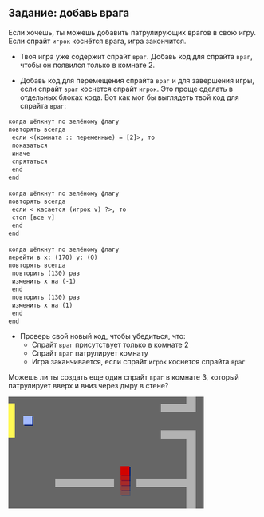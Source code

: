 ## Задание: добавь врага

Если хочешь, ты можешь добавить патрулирующих врагов в свою игру. Если спрайт `игрок` коснётся врага, игра закончится.

+ Твоя игра уже содержит спрайт `враг`. Добавь код для спрайта `враг`, чтобы он появился только в комнате 2.

+ Добавь код для перемещения спрайта `враг` и для завершения игры, если спрайт `враг` коснется спрайт `игрок`. Это проще сделать в отдельных блоках кода. Вот как мог бы выглядеть твой код для спрайта `враг`:

```blocks3
когда щёлкнут по зелёному флагу
повторять всегда 
 если <(комната :: переменные) = [2]>, то 
 показаться
 иначе 
 спрятаться
 end
end

когда щёлкнут по зелёному флагу
повторять всегда 
 если < касается (игрок v) ?>, то 
 стоп [все v]
 end
end

когда щёлкнут по зелёному флагу
перейти в x: (170) y: (0)
повторять всегда 
 повторить (130) раз 
 изменить x на (-1)
 end
 повторить (130) раз 
 изменить x на (1)
 end
end
```

+ Проверь свой новый код, чтобы убедиться, что: 
    + Спрайт `враг` присутствует только в комнате 2
    + Спрайт `враг` патрулирует комнату
    + Игра заканчивается, если спрайт `игрок` коснется спрайта `враг`

Можешь ли ты создать еще один спрайт `враг` в комнате 3, который патрулирует вверх и вниз через дыру в стене?

![снимок экрана](images/world-enemy2.png)